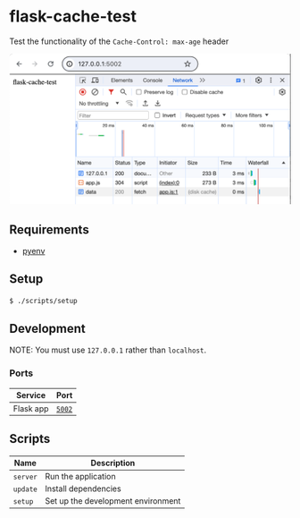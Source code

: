 # flask-cache-test

Test the functionality of the `Cache-Control: max-age` header

![A screenshot of loading](screenshot.png)

## Requirements

- [pyenv](https://github.com/pyenv/pyenv)

## Setup

```bash
$ ./scripts/setup
```

## Development

NOTE: You must use `127.0.0.1` rather than `localhost`.

### Ports

| Service           | Port                            |
| ----------------- | ------------------------------- |
| Flask app         | [`5002`](http://127.0.0.1:5002) |

## Scripts

| Name     | Description                        |
|----------|------------------------------------|
| `server` | Run the application                |
| `update` | Install dependencies               |
| `setup`  | Set up the development environment |

